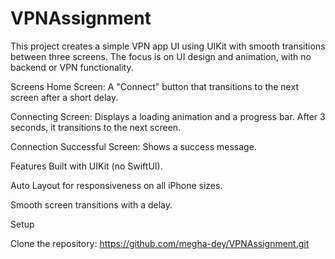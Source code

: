 # VPNAssignment

This project creates a simple VPN app UI using UIKit with smooth transitions between three screens. The focus is on UI design and animation, with no backend or VPN functionality.

Screens
Home Screen: A "Connect" button that transitions to the next screen after a short delay.

Connecting Screen: Displays a loading animation and a progress bar. After 3 seconds, it transitions to the next screen.

Connection Successful Screen: Shows a success message.

Features
Built with UIKit (no SwiftUI).

Auto Layout for responsiveness on all iPhone sizes.

Smooth screen transitions with a delay.

Setup

Clone the repository:
https://github.com/megha-dey/VPNAssignment.git